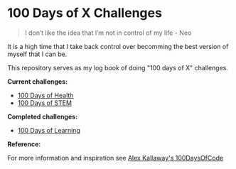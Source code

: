 # 100 Days of X Challenges

> I don’t like the idea that I’m not in control of my life - Neo

It is a high time that I take back control over becomming the best version of myself that I can be.

This repository serves as my log book of doing "100 days of X" challenges.

**Current challenges:**

* [100 Days of Health](2021/100DaysOfHealth/100DaysOfHealth.md)
* [100 Days of STEM](2021/100DaysOfSTEM/100DaysOfSTEM.md)

**Completed challenges:**

* [100 Days of Learning](2021/100DaysOfLearning/100DaysOfLearning.md)

**Reference:**

For more information and inspiration see [Alex Kallaway's 100DaysOfCode](https://www.100daysofcode.com/)
